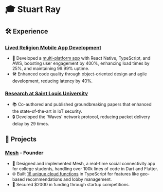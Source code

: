 # 🎓 Stuart Ray

## 🛠 Experience
### [Lived Religion Mobile App Development](https://religioninplace.org/blog/)
- 📱 Developed a [multi-platform app](https://github.com/oss-slu/lrda_mobile) with React Native, TypeScript, and AWS, boosting user engagement by 400%, enhancing load times by 25%, and maintaining 99.99% uptime.
- 🛠 Enhanced code quality through object-oriented design and agile development, reducing latency by 40%.

### [Research at Saint Louis University](https://ieeexplore.ieee.org/document/10106093/authors#authors)
- 📚 Co-authored and published groundbreaking papers that enhanced the state-of-the-art in IoT security.
- 🔒 Developed the 'Waves' network protocol, reducing packet delivery delay by 29 times.

## 🌟 Projects
### [Mesh]([https://meshapp.us](https://mesh-local.com)) - Founder
- 🤝 Designed and implemented Mesh, a real-time social connectivity app for college students, handling over 100k lines of code in Dart and Flutter.
- 🌐 Built [16 unique cloud functions](https://github.com/Stuartwastaken/Mesh_CloudFunctions) in TypeScript for features like geo-based recommendations and lobby management.
- 🚀 Secured $2000 in funding through startup competitions.

